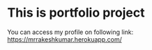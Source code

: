 # This is portfolio project

You can access my profile on following link: https://mrrakeshkumar.herokuapp.com/

